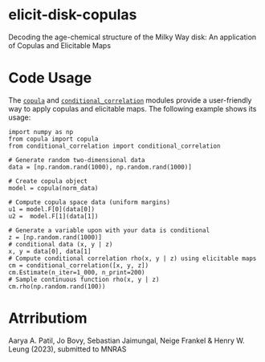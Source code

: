 # elicit-disk-copulas
Decoding the age-chemical structure of the Milky Way disk:
An application of Copulas and Elicitable Maps

# Code Usage
The [``copula``](https://github.com/aaryapatil/elicit-disk-copulas/blob/main/elicit-disk-copulas/copula.py) and [``conditional_correlation``](https://github.com/aaryapatil/elicit-disk-copulas/blob/main/elicit-disk-copulas/conditional_correlation.py) modules provide a user-friendly way to apply copulas and elicitable maps. The following example shows its usage:
```
import numpy as np
from copula import copula
from conditional_correlation import conditional_correlation

# Generate random two-dimensional data
data = [np.random.rand(1000), np.random.rand(1000)]

# Create copula object
model = copula(norm_data)

# Compute copula space data (uniform margins)
u1 = model.F[0](data[0])
u2 =  model.F[1](data[1])

# Generate a variable upon with your data is conditional
z = [np.random.rand(1000)]
# conditional data (x, y | z)
x, y = data[0], data[1]
# Compute conditional correlation rho(x, y | z) using elicitable maps
cm = conditional_correlation([x, y, z])
cm.Estimate(n_iter=1_000, n_print=200)
# Sample continuous function rho(x, y | z)
cm.rho(np.random.rand(100))
```

# Atrributiom
Aarya A. Patil, Jo Bovy, Sebastian Jaimungal, Neige Frankel & Henry W. Leung (2023), submitted to MNRAS